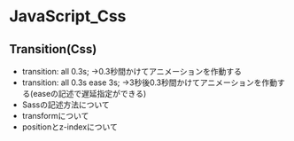 # JavaScript_Css
## Transition(Css)
- transition: all 0.3s; →0.3秒間かけてアニメーションを作動する
- transition: all 0.3s ease 3s; →3秒後0.3秒間かけてアニメーションを作動する(easeの記述で遅延指定ができる)
- Sassの記述方法について
- transformについて 
- positionとz-indexについて
